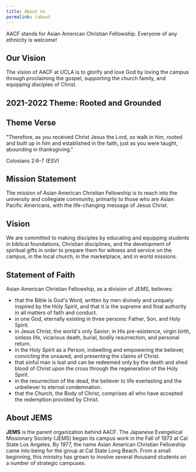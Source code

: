 ```yaml
---
title: About Us
permalink: /about
---
```


AACF stands for Asian American Christian Fellowship. Everyone of any ethnicity is welcome!

## Our Vision

The vision of AACF at UCLA is to glorify and love God by loving the campus through proclaiming the gospel, supporting the church family, and equipping disciples of Christ.

## 2021-2022 Theme: Rooted and Grounded
## Theme Verse

"Therefore, as you received Christ Jesus the Lord, so walk in him, rooted and built up in him and established in the faith, just as you were taught, abounding in thanksgiving."

Colosians 2:6-7 (ESV)

## Mission Statement

The mission of Asian American Christian Fellowship is to reach into the university and collegiate community, primarily to those who are Asian Pacific Americans, with the life-changing message of Jesus Christ.

## Vision

We are committed to making disciples by educating and equipping students in biblical foundations, Christian disciplines, and the development of spiritual gifts in order to prepare them for witness and service on the campus, in the local church, in the marketplace, and in world missions.

## Statement of Faith

Asian American Christian Fellowship, as a division of JEMS, believes:

* that the Bible is God's Word, written by men divinely and uniquely inspired by the Holy Spirit, and that it is the supreme and final authority in all matters of faith and conduct.
* in one God, eternally existing in three persons: Father, Son, and Holy Spirit.
* in Jesus Christ, the world's only Savior; in His pre-existence, virgin birth, sinless life, vicarious death, burial, bodily resurrection, and personal return.
* in the Holy Spirit as a Person, indwelling and empowering the believer, convicting the unsaved, and presenting the claims of Christ.
* that sinful man is lost and can be redeemed only by the death and shed blood of Christ upon the cross through the regeneration of the Holy Spirit.
* in the resurrection of the dead, the believer to life everlasting and the unbeliever to eternal condemnation.
* that the Church, the Body of Christ, comprises all who have accepted the redemption provided by Christ.

## About JEMS

**JEMS** is the parent organization behind AACF. The Japanese Evangelical Missionary Society (JEMS) began its campus work in the Fall of 1973 at Cal State Los Angeles. By 1977, the name Asian American Christian Fellowship came into being for the group at Cal State Long Beach. From a small beginning, this ministry has grown to involve several thousand students on a number of strategic campuses.
